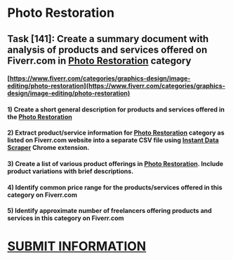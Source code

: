 # Photo Restoration
## Task [141]: Create a summary document with analysis of products and services offered on Fiverr.com in [Photo Restoration](https://www.fiverr.com/categories/graphics-design/image-editing/photo-restoration) category
#### [https://www.fiverr.com/categories/graphics-design/image-editing/photo-restoration](https://www.fiverr.com/categories/graphics-design/image-editing/photo-restoration)
#### 1) Create a short general description for products and services offered in the [Photo Restoration](https://www.fiverr.com/categories/graphics-design/image-editing/photo-restoration)
#### 2) Extract product/service information for [Photo Restoration](https://www.fiverr.com/categories/graphics-design/image-editing/photo-restoration) category as listed on Fiverr.com website into a separate CSV file using [Instant Data Scraper](https://chrome.google.com/webstore/detail/instant-data-scraper/ofaokhiedipichpaobibbnahnkdoiiah) Chrome extension.
#### 3) Create a list of various product offerings in [Photo Restoration](https://www.fiverr.com/categories/graphics-design/image-editing/photo-restoration). Include product variations with brief descriptions.
#### 4) Identify common price range for the products/services offered in this category on Fiverr.com
#### 5) Identify approximate number of freelancers offering products and services in this category on Fiverr.com

# [SUBMIT INFORMATION](https://forms.office.com/r/8AEKjkLxKG)
